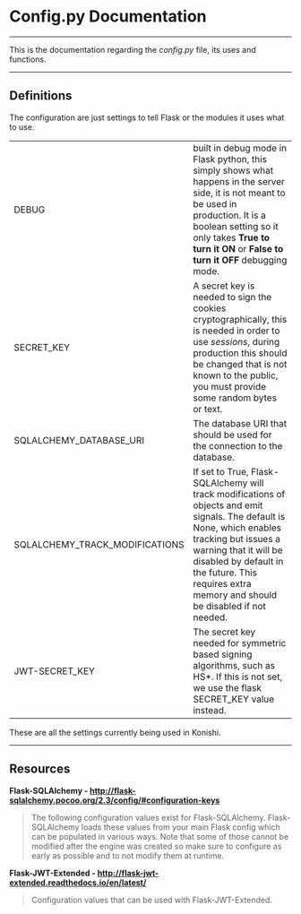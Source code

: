 # Config.py Documentation
---
This is the documentation regarding the _config.py_ file, its uses and functions.

---
## Definitions
The configuration are just settings to tell Flask or the modules it uses what to use.

|   	|   	|
|---	|---	|
|DEBUG 	|built in debug mode in Flask python, this simply shows what happens in the server side, it is not meant to be used in production. It is a boolean setting so it only takes **True to turn it ON** or **False to turn it OFF** debugging mode.	|
|SECRET_KEY | A secret key is needed to sign the cookies cryptographically, this is needed in order to use _sessions_, during production this should be changed that is not known to the public, you must provide some random bytes or text. 	|
|SQLALCHEMY_DATABASE_URI   |The database URI that should be used for the connection to the database. |
|SQLALCHEMY_TRACK_MODIFICATIONS| If set to True, Flask-SQLAlchemy will track modifications of objects and emit signals. The default is None, which enables tracking but issues a warning that it will be disabled by default in the future. This requires extra memory and should be disabled if not needed. |
| JWT-SECRET_KEY| The secret key needed for symmetric based signing algorithms, such as HS*. If this is not set, we use the flask SECRET_KEY value instead.|

These are all the settings currently being used in Konishi.

---
## Resources

**Flask-SQLAlchemy - http://flask-sqlalchemy.pocoo.org/2.3/config/#configuration-keys**
> The following configuration values exist for Flask-SQLAlchemy. Flask-SQLAlchemy loads these values from your main Flask config which can be populated in various ways. Note that some of those cannot be modified after the engine was created so make sure to configure as early as possible and to not modify them at runtime.

**Flask-JWT-Extended - http://flask-jwt-extended.readthedocs.io/en/latest/**
> Configuration values that can be used with Flask-JWT-Extended.